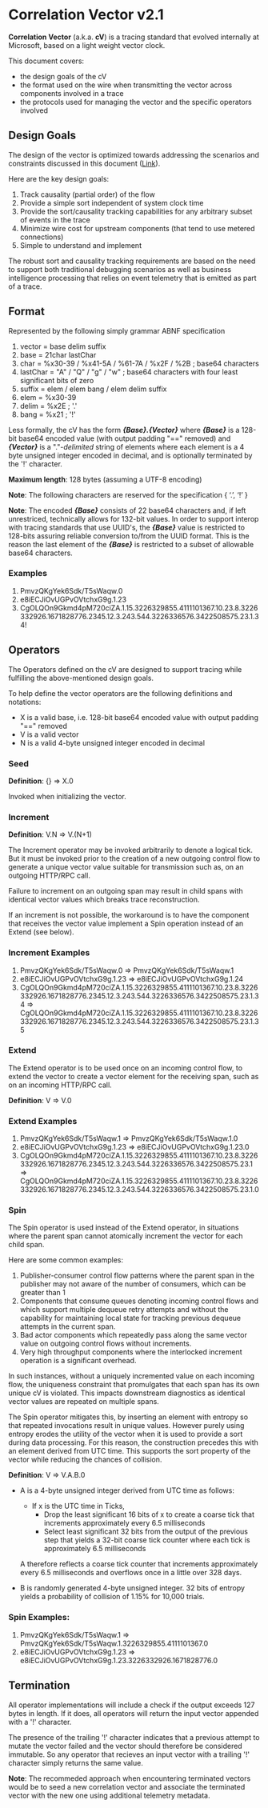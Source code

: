 # Correlation Vector v2.1

**Correlation Vector** (a.k.a. **cV**) is a tracing standard that evolved internally at Microsoft, based on a light weight vector clock.

This document covers:
- the design goals of the cV
- the format used on the wire when transmitting the vector across components involved in a trace
- the protocols used for managing the vector and the specific operators involved

## Design Goals

The design of the vector is optimized towards addressing the scenarios and constraints discussed in this document ([Link](Scenarios.md)).

Here are the key design goals:

1. Track causality (partial order) of the flow
2. Provide a simple sort independent of system clock time
3. Provide the sort/causality tracking capabilities for any arbitrary subset of events in the trace
4. Minimize wire cost for upstream components (that tend to use metered connections)
5. Simple to understand and implement

The robust sort and causality tracking requirements are based on the need to support both traditional debugging scenarios as well as business intelligence processing that relies on event telemetry that is emitted as part of a trace.

## Format

Represented by the following simply grammar ABNF specification

1. vector = base delim suffix
2. base = 21char lastChar
3. char = %x30-39 / %x41-5A / %61-7A / %x2F / %2B ; base64 characters
4. lastChar = "A" / "Q" / "g" / "w" ; base64 characters with four least significant bits of zero
5. suffix = elem / elem bang / elem delim suffix
6. elem = %x30-39
7. delim = %x2E ; '.'
8. bang = %x21 ; '!'

Less formally, the cV has the form **_{Base}.{Vector}_** where **_{Base}_** is a 128-bit base64 encoded value (with output padding "==" removed) and **_{Vector}_** is a "."-_delimited_ string of elements where each element is a 4 byte unsigned integer encoded in decimal, and is optionally terminated by the '!' character.

**Maximum length**: 128 bytes (assuming a UTF-8 encoding)

**Note**: The following characters are reserved for the specification { ‘.’, ‘!’ }

**Note**: The encoded **_{Base}_** consists of 22 base64 characters and, if left unrestriced, technically allows for 132-bit values. In order to support interop with tracing standards that use UUID's, the **_{Base}_** value is restricted to 128-bits assuring reliable conversion to/from the UUID format. This is the reason the last element of the **_{Base}_** is restricted to a subset of allowable base64 characters.

### Examples

1. PmvzQKgYek6Sdk/T5sWaqw.0
2. e8iECJiOvUGPvOVtchxG9g.1.23
3. CgOLQOn9Gkmd4pM720ciZA.1.15.3226329855.4111101367.10.23.8.3226332926.1671828776.2345.12.3.243.544.3226336576.3422508575.23.1.34!

## Operators

The Operators defined on the cV are designed to support tracing while fulfilling the above-mentioned design goals.

To help define the vector operators are the following definitions and notations:

- X is a valid base, i.e. 128-bit base64 encoded value with output padding "==" removed
- V is a valid vector
- N is a valid 4-byte unsigned integer encoded in decimal

### Seed

**Definition**: {} => X.0

Invoked when initializing the vector.

### Increment

**Definition**: V.N => V.(N+1)

The Increment operator may be invoked arbitrarily to denote a logical tick. But it must be invoked prior to the creation of a new outgoing control flow to generate a unique vector value suitable for transmission such as, on an outgoing HTTP/RPC call.

Failure to increment on an outgoing span may result in child spans with identical vector values which breaks trace reconstruction.

If an increment is not possible, the workaround is to have the component that receives the vector value implement a Spin operation instead of an Extend (see below).

### Increment Examples

1. PmvzQKgYek6Sdk/T5sWaqw.0 => PmvzQKgYek6Sdk/T5sWaqw.1
2. e8iECJiOvUGPvOVtchxG9g.1.23 => e8iECJiOvUGPvOVtchxG9g.1.24
3. CgOLQOn9Gkmd4pM720ciZA.1.15.3226329855.4111101367.10.23.8.3226332926.1671828776.2345.12.3.243.544.3226336576.3422508575.23.1.34 => CgOLQOn9Gkmd4pM720ciZA.1.15.3226329855.4111101367.10.23.8.3226332926.1671828776.2345.12.3.243.544.3226336576.3422508575.23.1.35

### Extend

The Extend operator is to be used once on an incoming control flow, to extend the vector to create a vector element for the receiving span, such as on an incoming HTTP/RPC call. 

**Definition**: V => V.0

### Extend Examples

1. PmvzQKgYek6Sdk/T5sWaqw.1 => PmvzQKgYek6Sdk/T5sWaqw.1.0
2. e8iECJiOvUGPvOVtchxG9g.1.23 => e8iECJiOvUGPvOVtchxG9g.1.23.0
3. CgOLQOn9Gkmd4pM720ciZA.1.15.3226329855.4111101367.10.23.8.3226332926.1671828776.2345.12.3.243.544.3226336576.3422508575.23.1 => CgOLQOn9Gkmd4pM720ciZA.1.15.3226329855.4111101367.10.23.8.3226332926.1671828776.2345.12.3.243.544.3226336576.3422508575.23.1.0

### Spin

The Spin operator is used instead of the Extend operator, in situations where the parent span cannot atomically increment the vector for each child span. 

Here are some common examples:

1. Publisher-consumer control flow patterns where the parent span in the publisher may not aware of the number of consumers, which can be greater than 1
2. Components that consume queues denoting incoming control flows and which support multiple dequeue retry attempts and without the capability for maintaining local state for tracking previous dequeue attempts in the current span.
3. Bad actor components which repeatedly pass along the same vector value on outgoing control flows without increments.
4. Very high throughput components where the interlocked increment operation is a significant overhead.

In such instances, without a uniquely incremented value on each incoming flow, the uniqueness constraint that promulgates that each span has its own unique cV is violated. This impacts downstream diagnostics as identical vector values are repeated on multiple spans.

The Spin operator mitigates this, by inserting an element with entropy so that repeated invocations result in unique values. However purely using entropy erodes the utility of the vector when it is used to provide a sort during data processing. For this reason, the construction precedes this with an element derived from UTC time. This supports the sort property of the vector while reducing the chances of collision.

**Definition**: V => V.A.B.0

- A is a 4-byte unsigned integer derived from UTC time as follows:    
    -   If x is the UTC time in Ticks, 
        -   Drop the least significant 16 bits of x to create a coarse tick that increments approximately every 6.5 milliseconds
        -   Select least significant 32 bits from the output of the previous step that yields a 32-bit coarse tick counter where each tick is approximately 6.5 milliseconds

    A therefore reflects a coarse tick counter that increments approximately every 6.5 milliseconds and overflows once in a little over 328 days.
- B is randomly generated 4-byte unsigned integer. 32 bits of entropy yields a probability of collision of 1.15% for 10,000 trials. 

### Spin Examples:
1. PmvzQKgYek6Sdk/T5sWaqw.1 => PmvzQKgYek6Sdk/T5sWaqw.1.3226329855.4111101367.0
2. e8iECJiOvUGPvOVtchxG9g.1.23 => e8iECJiOvUGPvOVtchxG9g.1.23.3226332926.1671828776.0

## Termination

All operator implementations will include a check if the output exceeds 127 bytes in length. If it does, all operators will return the input vector appended with a '!' character. 

The presence of the trailing '!' character indicates that a previous attempt to mutate the vector failed and the vector should therefore be considered immutable. So any operator that recieves an input vector with a trailing '!' character simply returns the same value. 

**Note**: The recommeded approach when encountering terminated vectors would be to seed a new correlation vector and associate the terminated vector with the new one using additional telemetry metadata.


